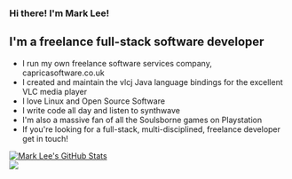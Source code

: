 ### Hi there! I'm Mark Lee!

## I'm a freelance full-stack software developer

- I run my own freelance software services company, capricasoftware.co.uk
- I created and maintain the vlcj Java language bindings for the excellent VLC media player
- I love Linux and Open Source Software
- I write code all day and listen to synthwave
- I'm also a massive fan of all the Soulsborne games on Playstation
- If you're looking for a full-stack, multi-disciplined, freelance developer get in touch!

<a href="https://github-readme-stats.vercel.app/api?username=caprica&show_icons=true&hide_border=true&count_private=true&include_all_commits=true&theme=radical">
  <img align="center" alt="Mark Lee's GitHub Stats" src="https://github-readme-stats.vercel.app/api?username=caprica&show_icons=true&hide_border=true&count_private=true&include_all_commits=true&theme=radical" />
</a>
<br/>
<a href="https://github-readme-stats.caprica.vercel.app/api/top-langs/?username=caprica&layout=compact&theme=radical">
  <img align="center" src="https://github-readme-stats.vercel.app/api/top-langs/?username=caprica&layout=compact&hide_border=true&theme=radical&langs_count=10" />
</a>

